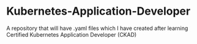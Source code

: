 # Kubernetes-Application-Developer
A repository that will have .yaml files which I have created after learning Certified Kubernetes Application Developer (CKAD)

